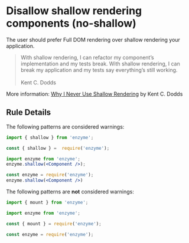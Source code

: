 # Disallow shallow rendering components (no-shallow)

The user should prefer Full DOM rendering over shallow rendering your application.

> With shallow rendering, I can refactor my component’s implementation and my tests break. With shallow rendering, I can break my application and my tests say everything’s still working.<br><br>
Kent C. Dodds

More information:
[Why I Never Use Shallow Rendering](https://blog.kentcdodds.com/why-i-never-use-shallow-rendering-c08851a68bb7) by Kent C. Dodds

## Rule Details

The following patterns are considered warnings:

```jsx
import { shallow } from 'enzyme';

const { shallow } =  require('enzyme');

import enzyme from 'enzyme';
enzyme.shallow(<Component />);

const enzyme = require('enzyme');
enzyme.shallow(<Component />)
```

The following patterns are **not** considered warnings:

```jsx
import { mount } from 'enzyme';

import enzyme from 'enzyme';

const { mount } = require('enzyme');

const enzyme = require('enzyme');
```
